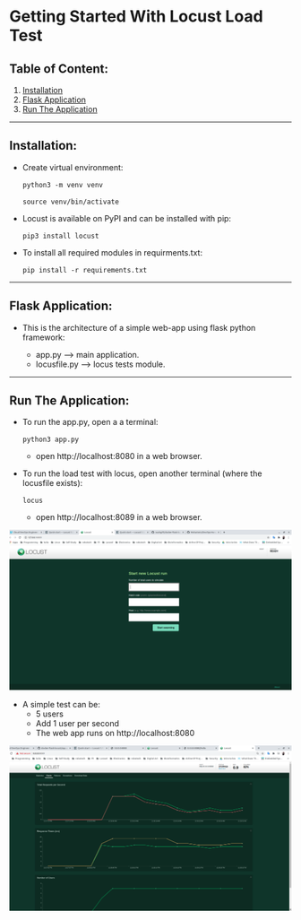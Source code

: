 # Getting Started With Locust Load Test

## Table of Content:
1. [Installation](#installation)
2. [Flask Application](#flask-application)
3. [Run The Application](#run-the-application)


<hr>

## Installation:

- Create virtual environment:
    ```
    python3 -m venv venv
    ```

    ```
    source venv/bin/activate
    ``` 
    
- Locust is available on PyPI and can be installed with pip:

    ```
    pip3 install locust
    ```

- To install all required modules in requirments.txt:

    ```
    pip install -r requirements.txt
    ```


<hr>

## Flask Application:

- This is the architecture of a simple web-app using flask python framework:

    - app.py --> main application.
    - locusfile.py --> locus tests module.


<hr>


## Run The Application:

- To run the app.py, open a a terminal:

    ```
    python3 app.py
    ```

    - open http://localhost:8080 in a web browser.

- To run the load test with locus, open another terminal (where the locusfile exists):

    ```
    locus
    ```

    - open http://localhost:8089 in a web browser.

![LOCUST](../img/locust.png)


- A simple test can be:
    - 5 users
    - Add 1 user per second
    - The web app runs on http://localhost:8080

![locust-chart](../img/locust-chart.png)
    

    



